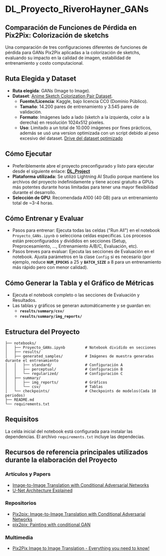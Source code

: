 # DL_Proyecto_RiveroHayner_GANs
## Comparación de Funciones de Pérdida en Pix2Pix: Colorización de sketchs

Una comparación de tres configuraciones diferentes de funciones de pérdida para GANs Pix2Pix aplicadas a la colorización de sketchs, evaluando su impacto en la calidad de imagen, estabilidad de entrenamiento y costo computacional.

## Ruta Elegida y Dataset

- **Ruta elegida**: GANs (Image to Image).
- **Dataset**: [Anime Sketch Colorization Pair Dataset](https://www.kaggle.com/datasets/ktaebum/anime-sketch-colorization-pair).
  - **Fuente/Licencia**: Kaggle, bajo licencia CC0 (Dominio Público).
  - **Tamaño**: 14.200 pares de entrenamiento y 3.545 pares de validación.
  - **Formato**: Imágenes lado a lado (sketch a la izquierda, color a la derecha) en resolución 1024x512 píxeles.
  - **Uso**: Limitado a un total de 10.000 imágenes por fines prácticos, además se usó una version optimizada con un script debido al peso excesivo del dataset. [Drive del dataset optimizado](https://drive.google.com/drive/folders/160bTiC_yAv5teC7MZu1bHrQbSG83Uh0U?usp=sharing)

## Cómo Ejecutar
- Preferiblemente abre el proyecto preconfigurado y listo para ejecutar desde el siguiente enlace: **[DL_Project](https://lightning.ai/cliche-1/slack-bot/studios/dl-project/code?source=copylink)**
- **Plataforma utilizada:** Se utilizó Lightning AI Studio porque mantiene los archivos del proyecto indefinidamente y tiene accesi gratuito a GPUs más potentes durante horas limitadas para tener una mayor flexibilidad durante el desarrollo.
- **Selección de GPU**: Recomendada A100 (40 GB) para un entrenamiento total de ~3-4 horas.

## Cómo Entrenar y Evaluar

- Pasos para entrenar: Ejecuta todas las celdas ("Run All") en el notebook `Proyecto_GANs.ipynb` o selecciona celdas específicas. Los procesos están preconfigurados y divididos en secciones (Setup, Preprocesamiento, ...,  Entrenamiento A/B/C, Evaluación, etc).
- Pasos breves para evaluar: Ejecuta las secciones de Evaluación en el notebook. Ajusta parámetros en la clase `Config` si es necesario (por ejemplo, reduce **`NUM_EPOCHS`** a 25 y **`BATCH_SIZE`** a 8 para un entrenamiento más rápido pero con menor calidad).

## Cómo Generar la Tabla y el Gráfico de Métricas

- Ejecuta el notebook completo o las secciones de Evaluación y Resultados.
- Las tablas y gráficos se generan automáticamente y se guardan en:
  - **`results/summary/csv/`**
  - **`results/summary/img_reports/`**
  
## Estructura del Proyecto

```
├── notebooks/
│   ├── Proyecto_GANs.ipynb         # Notebook dividido en secciones
│   ├── results/
│   ├── generated_samples/          # Imágenes de muestra generadas durante el entrenamiento
│   │   ├── standard/               # Configuración A
│   │   ├── perceptual/             # Configuración B
│   │   └── regularized/            # Configuración C             
│   ├── summary/
│   │   ├── img_reports/            # Gráficos
│   │   └── csv/                    # Tablas
│   └── checkpoints/                # Checkpoints de modelos(Cada 10 periodos)
├── README.md       
└── requirements.txt                    
```

## Requisitos

La celda inicial del notebook está configurada para instalar las dependencias. El archivo `requirements.txt` incluye las dependecias.

## Recursos de referencia principales utilizados durante la elaboración del Proyecto
### Artículos y Papers
- [Image-to-Image Translation with Conditional Adversarial Networks](https://arxiv.org/abs/1611.07004)
- [U-Net Architecture Explained](https://www.geeksforgeeks.org/machine-learning/u-net-architecture-explained/)
### Repositorios
- [Pix2pix: Image-to-Image Translation with Conditional Adversarial Networks](https://github.com/phillipi/pix2pix)
- [pix2pix: Painting with conditional GAN](https://github.com/romacka/pix2pix)
### Multimedia
- [Pix2Pix Image to Image Translation - Everything you need to know!](https://www.youtube.com/watch?v=VGNM5ou2vUE)
